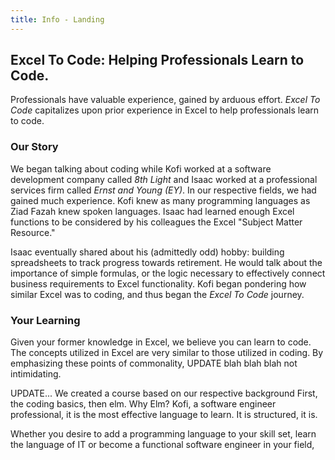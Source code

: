 ```yaml
---
title: Info - Landing
---
```

## Excel To Code: Helping Professionals Learn to Code.

Professionals have valuable experience, gained by arduous effort. _Excel To Code_ capitalizes upon prior experience in Excel  to help professionals learn to code.

### Our Story

We began talking about coding while Kofi worked at a software development company called _8th Light_ and Isaac worked at a professional services firm called _Ernst and Young (EY)_. In our respective fields, we had gained much experience. Kofi knew as many programming languages as Ziad Fazah knew spoken languages. Isaac had learned enough Excel functions to be considered by his colleagues the Excel "Subject Matter Resource."

Isaac eventually shared about his (admittedly odd) hobby: building spreadsheets to track progress towards retirement. He would talk about the importance of simple formulas, or the logic necessary to effectively connect business requirements to Excel functionality. Kofi began pondering how similar Excel was to coding, and thus began the _Excel To Code_ journey.

### Your Learning

Given your former knowledge in Excel, we believe you can learn to code. The concepts utilized in Excel are very similar to those utilized in coding. By emphasizing these points of commonality, UPDATE blah blah blah not intimidating. 

UPDATE... We created a course based on our respective background First, the coding basics, then elm. Why Elm? Kofi, a software engineer professional, it is the most effective language to learn. It is structured, it is.

Whether you desire to add a programming language to your skill set, learn the language of IT or become a functional software engineer in your field,